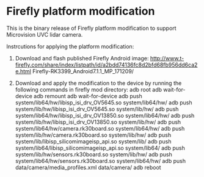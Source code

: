 # Firefly platform modification

This is the binary release of Firefly platform modification to support Microvision UVC lidar camera.

Instrcutions for applying the platform modification:
1. Download and flash published Firefly Android image:
http://www.t-firefly.com/share/index/listpath/id/a2bdd74136fc8d2bfd68fb956dd6ca2e.html
Firefly-RK3399_Android7.1.1_MP_171209/

2. Download and apply the modification to the device by running the following commands in firefly mod directory:
adb root
adb wait-for-device
adb remount
adb wait-for-device
adb push system/lib64/hw/libisp_isi_drv_OV5645.so system/lib64/hw/
adb push system/lib/hw/libisp_isi_drv_OV5645.so system/lib/hw/
adb push system/lib64/hw/libisp_isi_drv_OV13850.so system/lib64/hw/
adb push system/lib/hw/libisp_isi_drv_OV13850.so system/lib/hw/
adb push system/lib64/hw/camera.rk30board.so system/lib64/hw/
adb push system/lib/hw/camera.rk30board.so system/lib/hw/
adb push system/lib/libisp_silicomimageisp_api.so system/lib/
adb push system/lib64/libisp_silicomimageisp_api.so system/lib64/
adb push system/lib/hw/sensors.rk30board.so system/lib/hw/
adb push system/lib64/hw/sensors.rk30board.so system/lib64/hw/
adb push data/camera/media_profiles.xml data/camera/
adb reboot
